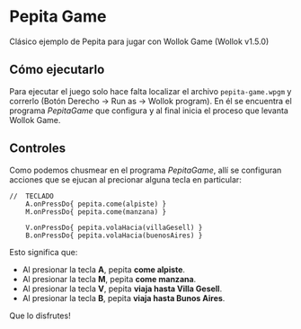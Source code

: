 # Pepita Game
Clásico ejemplo de Pepita para jugar con Wollok Game (Wollok v1.5.0)

## Cómo ejecutarlo
Para ejecutar el juego solo hace falta localizar el archivo `pepita-game.wpgm` y correrlo (Botón Derecho -> Run as -> Wollok program). En él se encuentra el programa _PepitaGame_ que configura y al final inicia el proceso que levanta Wollok Game.

## Controles
Como podemos chusmear en el programa _PepitaGame_, allí se configuran acciones que se ejucan al precionar alguna tecla en particular:
```XTend
//	TECLADO
	A.onPressDo{ pepita.come(alpiste) }
	M.onPressDo{ pepita.come(manzana) }
	
	V.onPressDo{ pepita.volaHacia(villaGesell) }
	B.onPressDo{ pepita.volaHacia(buenosAires) }
```
Esto significa que:
- Al presionar la tecla **A**, pepita **come alpiste**.
- Al presionar la tecla **M**, pepita **come manzana**.
- Al presionar la tecla **V**, pepita **viaja hasta Villa Gesell**.
- Al presionar la tecla **B**, pepita **viaja hasta Bunos Aires**.

Que lo disfrutes!
